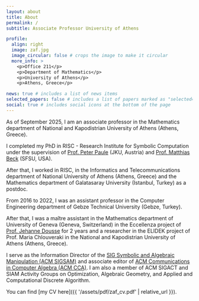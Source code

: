 ```yaml
---
layout: about
title: About
permalink: /
subtitle: Associate Professor University of Athens

profile:
  align: right
  image: zaf.jpg
  image_circular: false # crops the image to make it circular
  more_info: >
    <p>Office 211</p>
    <p>Department of Mathematics</p>
    <p>University of Athens</p>
    <p>Athens, Greece</p>

news: true # includes a list of news items
selected_papers: false # includes a list of papers marked as "selected={true}"
social: true # includes social icons at the bottom of the page
---
```


As of September 2025, I am an associate professor in the Mathematics department of National and Kapodistrian University of Athens (Athens, Greece).

I completed my PhD in RISC - Research Institute for Symbolic Computation  under the supervision of 
[Prof. Peter Paule](https://risc.jku.at/m/peter-paule/) (JKU, Austria) and 
[Prof. Matthias Beck](https://matthbeck.github.io) (SFSU, USA).

After that, I worked in RISC, in the Informatics and Telecommunications department of National University of Athens (Athens, Greece) 
and the Mathematics department of Galatasaray University (Istanbul, Turkey) as a postdoc. 

From 2016 to 2022, I was an assistant professor in the Computer Engineering department of Gebze Technical University (Gebze, Turkey).

After that, I was a maître assistant in the Mathematics department of University of Geneva (Geneva, Switzerland) in the
Eccellenza project of [Prof. Jehanne Dousse](https://www.unige.ch/~doussej/) for 2 years and a researcher in the ELIDEK project of Prof. Maria Chlouveraki in the National and Kapodistrian University of Athens (Athens, Greece).

I serve as the Information Director of the [SIG Symbolic and Algebraic Manipulation (ACM SIGSAM)](http://sigsam.org) 
and associate editor of [ACM Communications in Computer Algebra (ACM CCA)](https://www.sigsam.org/cca/).
I am also a member of ACM SIGACT and SIAM Activity Groups on Optimization, Algebraic Geometry, and Applied and Computational Discrete Algorithm.

You can find [my CV here]({{ '/assets/pdf/zaf_cv.pdf' | relative_url }}).
